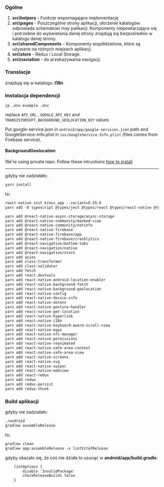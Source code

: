### Ogólne

1. __src\helpers__ - Funkcje wspomagające implementację
2. __src\pages__ - Poszczególne strony aplikacji, ułorzenie katalogów odpowiada schematowi may palikacji. Komponenty niepowtarzające się i potrzebne do wyświetania danej strony znajdują się bezpośrednio w kalalogu danej strony.
3. __src\sharedComponents__ - Komponenty współdzielone, które są używane na różnych miejsach aplikacji.
4. __src\store__ - Redux i Local Storage.
5. __src\naviation__ - do przekazywania navigacji.


### Translacje

znajdują się w katalogu: __I18n__


### Instalacja dependencji

```
cp .env.example .env
```
replace `API_URL` , `GOOGLE_API_KEY` and `TRANSISTORSOFT_BACKGROUND_GEOLOCATION_KEY` values

Put google-service.json in `android/app/google-services.json` path and GoogleService-Info.plist in `ios/GoogleService-Info.plist` (files comes from Firebase service).

#### BackgroundGeolocation

We're using private repo. Follow these intructions [how to install](https://github.com/transistorsoft/react-native-background-geolocation-android/wiki/Migrating-your-installation-from-Public-package-to-Private-repo:)

---

gdyby nie zadziałało:
```html
yarn install
```

to:
```html
react-native init kross_app --variant=0.59.9 
yarn add -D typescript @types/jest @types/react @types/react-native @types/react-test-renderer

yarn add @react-native-async-storage/async-storage
yarn add @react-native-community/masked-view
yarn add @react-native-community/netinfo
yarn add @react-native-firebase
yarn add @react-native-firebase/app
yarn add @react-native-firebase/crashlytics
yarn add @react-navigation/bottom-tabs
yarn add @react-navigation/native
yarn add @react-navigation/stack
yarn add axios
yarn add class-transformer
yarn add class-validator
yarn add fetch
yarn add react-devtools
yarn add react-native-android-location-enabler
yarn add react-native-background-fetch
yarn add react-native-background-geolocation
yarn add react-native-config
yarn add react-native-device-info
yarn add react-native-dotenv
yarn add react-native-gesture-handler
yarn add react-native-get-location
yarn add react-native-hyperlink
yarn add react-native-i18n
yarn add react-native-keyboard-aware-scroll-view
yarn add react-native-maps
yarn add react-native-nfc-manager
yarn add react-native-permissions
yarn add react-native-reanimated
yarn add react-native-safe-area-context
yarn add react-native-safe-area-view
yarn add react-native-screens
yarn add react-native-svg
yarn add react-native-swiper
yarn add react-native-webview
yarn add react-redux
yarn add redux
yarn add redux-persist
yarn add redux-thunk
```


### Build aplikacji

gdyby nie zadziałało:
```html
./android
gradlew assembleRelease
```

to:
```html
gradlew clean
gradlew app:assembleRelease -x lintVitalRelease
```

gdyby okazało się, że coś nie działa to usunąć w __android/app/build.gradle__:
```html
    lintOptions {
        disable 'InvalidPackage'
        checkReleaseBuilds false
    }
```
